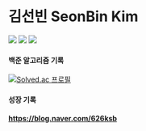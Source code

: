 # 김선빈 SeonBin Kim

<img src="https://img.shields.io/badge/JAVA-00599C?style=flat-square&logo=JAVA&logoColor=white"/></a>
<img src="https://img.shields.io/badge/Spring Boot-00B700?style=flat-square&logo=SPRING&logoColor=white"/></a>
<img src="https://img.shields.io/badge/Android-63AA00?style=flat-square&logo=Android&logoColor=white"/></a>

#### 백준 알고리즘 기록
[![Solved.ac
프로필](http://mazassumnida.wtf/api/generate_badge?boj=nudeactor)](https://solved.ac/nudeactor)

#### 성장 기록
#### https://blog.naver.com/626ksb